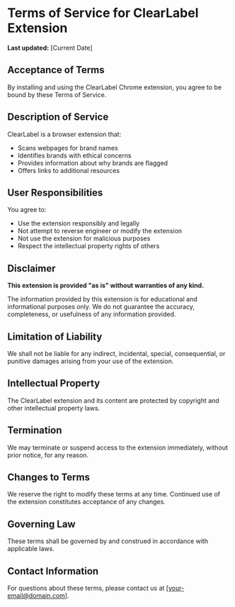 # Terms of Service for ClearLabel Extension

**Last updated:** [Current Date]

## Acceptance of Terms

By installing and using the ClearLabel Chrome extension, you agree to be bound by these Terms of Service.

## Description of Service

ClearLabel is a browser extension that:
- Scans webpages for brand names
- Identifies brands with ethical concerns
- Provides information about why brands are flagged
- Offers links to additional resources

## User Responsibilities

You agree to:
- Use the extension responsibly and legally
- Not attempt to reverse engineer or modify the extension
- Not use the extension for malicious purposes
- Respect the intellectual property rights of others

## Disclaimer

**This extension is provided "as is" without warranties of any kind.**

The information provided by this extension is for educational and informational purposes only. We do not guarantee the accuracy, completeness, or usefulness of any information provided.

## Limitation of Liability

We shall not be liable for any indirect, incidental, special, consequential, or punitive damages arising from your use of the extension.

## Intellectual Property

The ClearLabel extension and its content are protected by copyright and other intellectual property laws.

## Termination

We may terminate or suspend access to the extension immediately, without prior notice, for any reason.

## Changes to Terms

We reserve the right to modify these terms at any time. Continued use of the extension constitutes acceptance of any changes.

## Governing Law

These terms shall be governed by and construed in accordance with applicable laws.

## Contact Information

For questions about these terms, please contact us at [your-email@domain.com]. 